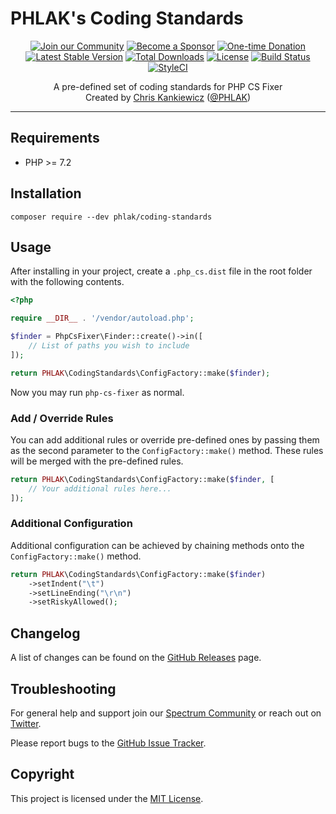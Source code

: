 PHLAK's Coding Standards
========================

<p align="center">
    <a href="https://spectrum.chat/phlaknet"><img src="https://img.shields.io/badge/Join_the-Community-7b16ff.svg?style=for-the-badge" alt="Join our Community"></a>
    <a href="https://github.com/users/PHLAK/sponsorship"><img src="https://img.shields.io/badge/Become_a-Sponsor-cc4195.svg?style=for-the-badge" alt="Become a Sponsor"></a>
    <a href="https://paypal.me/ChrisKankiewicz"><img src="https://img.shields.io/badge/Make_a-Donation-006bb6.svg?style=for-the-badge" alt="One-time Donation"></a>
    <br>
    <a href="https://packagist.org/packages/PHLAK/CodingStandards"><img src="https://img.shields.io/packagist/v/PHLAK/CodingStandards.svg?style=flat-square" alt="Latest Stable Version"></a>
    <a href="https://packagist.org/packages/PHLAK/CodingStandards"><img src="https://img.shields.io/packagist/dt/PHLAK/CodingStandards.svg?style=flat-square" alt="Total Downloads"></a>
    <a href="https://packagist.org/packages/PHLAK/CodingStandards"><img src="https://img.shields.io/packagist/l/PHLAK/CodingStandards.svg?style=flat-square" alt="License"></a>
    <a href="https://travis-ci.org/PHLAK/CodingStandards"><img src="https://img.shields.io/travis/PHLAK/CodingStandards.svg?style=flat-square" alt="Build Status"></a>
    <a href="https://styleci.io/repos/00000000"><img src="https://styleci.io/repos/00000000/shield?branch=master&style=flat-square" alt="StyleCI"></a>
</p>

<p align="center">
    A pre-defined set of coding standards for PHP CS Fixer
    <br>
    Created by <a href="https://www.ChrisKankiewicz.com">Chris Kankiewicz</a> (<a href="https://twitter.com/PHLAK">@PHLAK</a>)
</p>

---

Requirements
------------

  - PHP >= 7.2

Installation
------------

    composer require --dev phlak/coding-standards

Usage
-----

After installing in your project, create a `.php_cs.dist` file in the root folder with the following contents.

```php
<?php

require __DIR__ . '/vendor/autoload.php';

$finder = PhpCsFixer\Finder::create()->in([
    // List of paths you wish to include
]);

return PHLAK\CodingStandards\ConfigFactory::make($finder);
```

Now you may run `php-cs-fixer` as normal.

### Add / Override Rules

You can add additional rules or override pre-defined ones by passing them as the second parameter to the `ConfigFactory::make()` method. These rules will be merged with the pre-defined rules.

```php
return PHLAK\CodingStandards\ConfigFactory::make($finder, [
    // Your additional rules here...
]);
```

### Additional Configuration

Additional configuration can be achieved by chaining methods onto the `ConfigFactory::make()` method.

```php
return PHLAK\CodingStandards\ConfigFactory::make($finder)
    ->setIndent("\t")
    ->setLineEnding("\r\n")
    ->setRiskyAllowed();
```


Changelog
---------

A list of changes can be found on the [GitHub Releases](https://github.com/PHLAK/CodingStandards/releases) page.

Troubleshooting
---------------

For general help and support join our [Spectrum Community](https://spectrum.chat/phlak) or reach out on [Twitter](https://twitter.com/PHLAK).

Please report bugs to the [GitHub Issue Tracker](https://github.com/PHLAK/CodingStandards/issues).

Copyright
---------

This project is licensed under the [MIT License](https://github.com/PHLAK/CodingStandards/blob/master/LICENSE).
